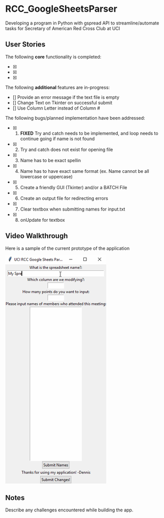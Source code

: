 # RCC_GoogleSheetsParser
Developing a program in Python with gspread API to streamline/automate tasks for Secretary of American Red Cross Club at UCI

## User Stories

The following **core** functionality is completed:

* [x] 
* [x] 
* [x] 

The following **additional** features are in-progress:

* [] Provide an error message if the text file is empty
* [] Change Text on Tkinter on successful submit
* [] Use Column Letter instead of Column #

The following bugs/planned implementation have been addressed:
* [x] 1) **FIXED** Try and catch needs to be implemented, and loop needs to continue going if name is not found
* [x] 2) Try and catch does not exist for opening file
* [x] 3) Name has to be exact spellin
* [x] 4) Name has to have exact same format (ex. Name cannot be all lowercase or uppercase)
* [x] 5) Create a friendly GUI (Tkinter) and/or a BATCH File
* [x] 6) Create an output file for redirecting errors
* [x] 7) Clear textbox when submitting names for input.txt
* [x] 8) onUpdate for textbox

## Video Walkthrough

Here is a sample of the current prototype of the application

<img src='walkthrough.gif' title='Video Walkthrough' width='' alt='Video Walkthrough' />

## Notes

Describe any challenges encountered while building the app.